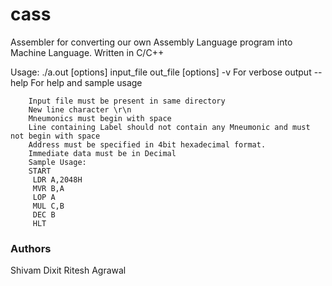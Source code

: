 cass
====

Assembler for converting our own Assembly Language program into Machine Language. Written in C/C++

Usage: ./a.out [options] input_file out_file
		[options]	-v 	 For verbose output
				--help 	 For help and sample usage

		Input file must be present in same directory
		New line character \r\n
		Mneumonics must begin with space
		Line containing Label should not contain any Mneumonic and must not begin with space
		Address must be specified in 4bit hexadecimal format.
		Immediate data must be in Decimal
		Sample Usage:
		START
		 LDR A,2048H
		 MVR B,A
		 LOP A
		 MUL C,B
		 DEC B
		 HLT


### Authors
Shivam Dixit
Ritesh Agrawal